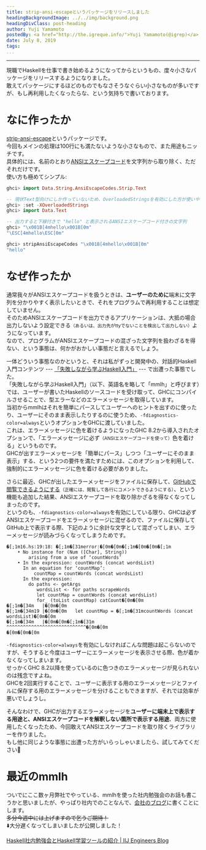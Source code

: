 ```yaml
---
title: strip-ansi-escapeというパッケージをリリースしました
headingBackgroundImage: ../../img/background.png
headingDivClass: post-heading
author: Yuji Yamamoto
postedBy: <a href="http://the.igreque.info/">Yuji Yamamoto(@igrep)</a>
date: July 8, 2019
tags:
...
```

---

現職でHaskellを仕事で書き始めるようになってからというもの、度々小さなパッケージをリリースするようになりました。  
敢えてパッケージにするほどのものでもなさそうなぐらい小さなものが多いですが、もし再利用したくなったらな、という気持ちで書いております。

# なに作ったか

[strip-ansi-escape](http://hackage.haskell.org/package/strip-ansi-escape)というパッケージです。  
今回もメインの処理は100行にも満たないような小さなもので、また用途もニッチです。  
具体的には、名前のとおり[ANSIエスケープコード](https://en.wikipedia.org/wiki/ANSI_escape_code)を文字列から取り除く、ただそれだけです。  
使い方も極めてシンプル:

```haskell
ghci> import Data.String.AnsiEscapeCodes.Strip.Text

-- 現状Text型向けにしか作っていないため、OverloadedStringsを有効にした方が使いやすい
ghci> :set -XOverloadedStrings
ghci> import Data.Text

-- 出力すると下線付きで "hello" と表示されるANSIエスケープコード付きの文字列
ghci> "\x001B[4mhello\x001B[0m"
"\ESC[4mhello\ESC[0m"

ghci> stripAnsiEscapeCodes "\x001B[4mhello\x001B[0m"
"hello"
```

# なぜ作ったか

通常我々がANSIエスケープコードを扱うときは、**ユーザーのために**端末に文字列を分かりやすく表示したいときで、それをプログラムで再利用することは想定していません。  
そのためANSIエスケープコードを出力できるアプリケーションは、大抵の場合出力しないよう設定できる<small>（あるいは、出力先がttyでないことを検出して出力しない）</small>ようになっています。  
なので、プログラムがANSIエスケープコードの混ざった文字列を扱わざるを得ない、という事態は、何かがおかしい事態だと言えるでしょう。

一体どういう事態なのかというと、それは私がずっと開発中の、対話的Haskell入門コンテンツ --- [「失敗しながら学ぶHaskell入門」](https://github.com/haskell-jp/makeMistakesToLearnHaskell) --- で出遭った事態でした。  
「失敗しながら学ぶHaskell入門」（以下、英語名を略して「mmlh」と呼びます）では、ユーザーが書いたHaskellのソースコードを受け取って、GHCにコンパイルさせることで、型エラーなどのエラーメッセージを取得しています。  
当初からmmlhはそれを簡単にパースしてユーザーへのヒントを出すのに使ったり、ユーザーにそのまま表示したりするのに使うため、`-fdiagnostics-color=always`というオプションをGHCに渡していました。  
これは、エラーメッセージに色を着けるようになったGHC 8.2から導入されたオプションで、「エラーメッセージに必ず<small>（ANSIエスケープコードを使って）</small>色を着ける」というものです。  
GHCが出すエラーメッセージを「簡単にパース」しつつ「ユーザーにそのまま表示」する、という2つの要件を満たすためには、このオプションを利用して、強制的にエラーメッセージに色を着ける必要がありました。

さらに最近、GHCが出したエラーメッセージをファイルに保存して、[GitHubで閲覧できるようにする](https://github.com/haskell-jp/makeMistakesToLearnHaskell/issues/101)<small>（正確には、閲覧して各行にコメントできるようにする）</small>、という機能も追加した結果、ANSIエスケープコードを取り除かざるを得なくなってしまったのです。  
というのも、`-fdiagnostics-color=always`を有効にしている限り、GHCは必ずANSIエスケープコードをエラーメッセージに混ぜるので、ファイルに保存してGitHub上で表示する際、下記のように余計な文字として混ざってしまい、エラーメッセージが読みづらくなってしまうためです。

```
�[;1m16.hs:19:18: �[;1m�[31merror:�[0m�[0m�[;1m�[0m�[0m�[;1m
    • No instance for (Num ([Char], String))
        arising from a use of ‘countWords’
    • In the expression: countWords (concat wordsList)
      In an equation for ‘countMap’:
          countMap = countWords (concat wordsList)
      In the expression:
        do paths <- getArgs
           wordsList <- for paths scrapeWords
           let countMap = countWords (concat wordsList)
           for_ (toList countMap) catCount�[0m�[0m
�[;1m�[34m   |�[0m�[0m
�[;1m�[34m19 |�[0m�[0m   let countMap = �[;1m�[31mcountWords (concat wordsList)�[0m�[0m
�[;1m�[34m   |�[0m�[0m�[;1m�[31m                  ^^^^^^^^^^^^^^^^^^^^^^^^^^^^^�[0m�[0m
�[0m�[0m�[0m
```

`-fdiagnostics-color=always`を有効にしなければこんな問題は起こらないのですが、そうすると今度はユーザーにエラーメッセージを表示させる際、色が着かなくなってしまいます。  
せっかくGHC 8.2以降を使っているのに色つきのエラーメッセージが見られないのは残念ですよね。  
GHCを2回実行することで、ユーザーに表示する用のエラーメッセージとファイルに保存する用のエラーメッセージを分けることもできますが、それでは効率が悪いでしょうし。

そんなわけで、GHCが出力するエラーメッセージを**ユーザーに端末上で表示する用途と、ANSIエスケープコードを解釈しない箇所で表示する用途**、両方に使用したくなったため、今回敢えてANSIエスケープコードを取り除くライブラリーを作りました。  
もし他に同じような事態に出遭った方がいらっしゃいましたら、試してみてください🙏

# 最近のmmlh

ついでにここ数ヶ月弊社でやっている、mmlhを使った社内勉強会のお話も書こうかと思いましたが、やっぱり社内でのことなんで、[会社のブログ](https://eng-blog.iij.ad.jp/)に書くことにします。  
~~多分今週中には上げますので乞うご期待！~~  
⬇️大分遅くなってしまいましたが公開しました！

[Haskell社内勉強会とHaskell学習ツールの紹介 | IIJ Engineers Blog](https://eng-blog.iij.ad.jp/archives/3467)
